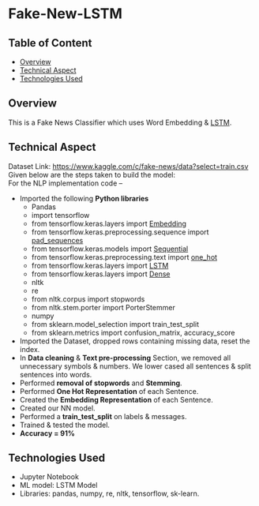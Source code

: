 # Fake-New-LSTM
## Table of Content
  * [Overview](#overview)
  * [Technical Aspect](#technical-aspect)
  * [Technologies Used](#technologies-used)

## Overview
This is a Fake News Classifier which uses Word Embedding & [LSTM](https://colah.github.io/posts/2015-08-Understanding-LSTMs/).  

## Technical Aspect
Dataset Link: https://www.kaggle.com/c/fake-news/data?select=train.csv  
Given below are the steps taken to build the model:  
For the NLP implementation code –  
  - Imported the following **Python libraries** 
      - Pandas
      - import tensorflow
      - from tensorflow.keras.layers import [Embedding](https://www.tensorflow.org/api_docs/python/tf/keras/layers/Embedding)
      - from tensorflow.keras.preprocessing.sequence import [pad_sequences](https://www.tensorflow.org/api_docs/python/tf/keras/preprocessing/sequence/pad_sequences)
      - from tensorflow.keras.models import [Sequential](https://www.tensorflow.org/api_docs/python/tf/keras/Sequential)
      - from tensorflow.keras.preprocessing.text import [one_hot](https://www.tensorflow.org/api_docs/python/tf/one_hot?hl=en)
      - from tensorflow.keras.layers import [LSTM](https://www.tensorflow.org/api_docs/python/tf/keras/layers/LSTM)
      - from tensorflow.keras.layers import [Dense](https://www.tensorflow.org/api_docs/python/tf/keras/layers/Dense)
      - nltk
      - re
      - from nltk.corpus import stopwords
      - from nltk.stem.porter import PorterStemmer
      - numpy
      - from sklearn.model_selection import train_test_split
      - from sklearn.metrics import confusion_matrix, accuracy_score
  -	Imported the Dataset, dropped rows containing missing data, reset the index.
  -	In **Data cleaning** & **Text pre-processing** Section, we removed all unnecessary symbols & numbers. We lower cased all sentences & split sentences into words.
  -	Performed **removal of stopwords** and **Stemming**.
  -	Performed **One Hot Representation** of each Sentence.
  -	Created the **Embedding Representation** of each Sentence.
  -	Created our NN model.
  -	Performed a **train_test_split** on labels & messages.
  -	Trained & tested the model.
  -	**Accuracy = 91%**
      
## Technologies Used
- Jupyter Notebook
-	ML model: LSTM Model
-	Libraries: pandas, numpy, re, nltk, tensorflow, sk-learn.
